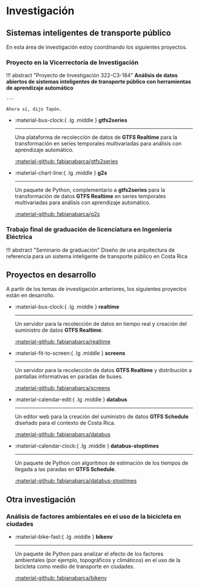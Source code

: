 # Investigación

## Sistemas inteligentes de transporte público

En esta área de investigación estoy coordinando los siguientes proyectos.

### Proyecto en la Vicerrectoría de Investigación

!!! abstract "Proyecto de Investigación 322-C3-184"
    **Análisis de datos abiertos de sistemas inteligentes de transporte público con herramientas de aprendizaje automático**

    ---

    Ahora sí, dijo Tapón.

<div class="grid cards" markdown>

-  :material-bus-clock:{ .lg .middle } **gtfs2series**
    
    ---
    
    Una plataforma de recolección de datos de **GTFS Realtime** para la transformación en series temporales multivariadas para análisis con aprendizaje automático.

    [:material-github: fabianabarca/gtfs2series](https://github.com/fabianabarca/gtfs2series)

-  :material-chart-line:{ .lg .middle } **g2s**
    
    ---
    
    Un paquete de Python, complementario a **gtfs2series** para la transformación de datos **GTFS Realtime** en series temporales multivariadas para análisis con aprendizaje automático. 
    
    [:material-github: fabianabarca/g2s](https://github.com/fabianabarca/g2s)

</div>

### Trabajo final de graduación de licenciatura en Ingeniería Eléctrica

!!! abstract "Seminario de graduación"
    Diseño de una arquitectura de referencia para un sistema inteligente de transporte público en Costa Rica

## Proyectos en desarrollo

A partir de los temas de investigación anteriores, los siguientes proyectos están en desarrollo.

<div class="grid cards" markdown>

-  :material-bus-clock:{ .lg .middle } __realtime__
    
    ---
    
    Un servidor para la recolección de datos en tiempo real y creación del suministro de datos **GTFS Realtime**.

    [:material-github: fabianabarca/realtime](https://github.com/fabianabarca/realtime)

-  :material-fit-to-screen:{ .lg .middle } **screens**
    
    ---
    
    Un servidor para la recolección de datos **GTFS Realtime** y distribución a pantallas informativas en paradas de buses. 
    
    [:material-github: fabianabarca/screens](https://github.com/fabianabarca/screens)

-  :material-calendar-edit:{ .lg .middle } **databus**
    
    ---
    
    Un editor web para la creación del suministro de datos **GTFS Schedule** diseñado para el contexto de Costa Rica. 
    
    [:material-github: fabianabarca/databus](https://github.com/fabianabarca/databus)

-  :material-calendar-clock:{ .lg .middle } **databus-stoptimes**
    
    ---
    
    Un paquete de Python con algoritmos de estimación de los tiempos de llegada a las paradas en **GTFS Schedule**. 
    
    [:material-github: fabianabarca/databus-stoptimes](https://github.com/fabianabarca/databus-stoptimes)

</div>

## Otra investigación

### Análisis de factores ambientales en el uso de la bicicleta en ciudades

<div class="grid cards" markdown>

-  :material-bike-fast:{ .lg .middle } **bikenv**
    
    ---
    
    Un paquete de Python para analizar el efecto de los factores ambientales (por ejemplo, topográficos y climáticos) en el uso de la bicicleta como medio de transporte en ciudades.

    [:material-github: fabianabarca/bikenv](https://github.com/fabianabarca/bikenv)

</div>